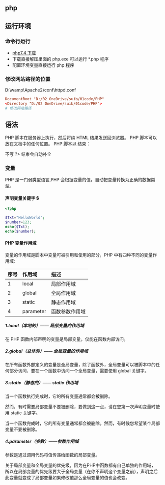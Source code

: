 ## php 

## 运行环境

### 命令行运行

- [php7.4 下载](https://windows.php.net/download#php-7.4)
- 下载直接解压里面的 php.exe 可以运行 \*.php 程序
- 配置环境变量直接运行 php 程序

### 修改网站路径的位置

D:\wamp\Apache2\conf\httpd.conf

```conf
DocumentRoot "D:/02 OneDrive/suib/01code/PHP"
<Directory "D:/02 OneDrive/suib/01code/PHP">
# 修改网站路径
```



## 语法
PHP 脚本在服务器上执行，然后将纯 HTML 结果发送回浏览器。
PHP 脚本可以放在文档中的任何位置。
PHP 脚本以 <?php 开始，以 ?> 结束：

不写 ?> 结束会自动补全

### 变量

PHP 是一门弱类型语言,PHP 会根据变量的值，自动把变量转换为正确的数据类型。

#### 声明变量关键字 $

```php
<?php

$Txt="HelloWorld";
$number=123;
echo($Txt);
echo($number);
```

#### PHP 变量作用域

变量的作用域是脚本中变量可被引用和使用的部分，PHP 中有四种不同的变量作用域:

| 序号 | 作用域    | 描述           |
| :--- | :-------- | :------------- |
| 1    | local     | 局部作用域     |
| 2    | global    | 全局作用域     |
| 3    | static    | 静态作用域     |
| 4    | parameter | 函数参数作用域 |



##### 1.local（本地的）—— 局部变量的作用域

在 PHP 函数内部声明的变量是局部变量，仅能在函数内部访问。

##### 2.global（总体的）—— 全局变量的作用域

在所有函数外部定义的变量是全局变量，除了函数外，全局变量可以被脚本中的任何部分访问、要在一个函数中访问一个全局变量，需要使用 global 关键字。

##### 3.static（静态的）—— static 作用域

当一个函数执行完成时，它的所有变量通常都会被删除。

然而，有时需要局部变量不要被删除，要做到这一点，请在您第一次声明变量时使用 static 关键字。

当一个函数完成时，它的所有变量通常都会被删除。然而，有时候您希望某个局部变量不要被删除。

##### 4.parameter（参数）——参数作用域

参数是通过调用代码将值传递给函数的局部变量。

关于局部变量和全局变量的优先级，因为在PHP中函数都有自己单独的作用域，所以在局部变量的优先级要大于全局变量（在你不声明这个变量之前），声明之后此变量就变成了局部变量如果修改值那么全局变量的值也会改变。